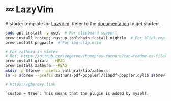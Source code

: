 # 💤 LazyVim

A starter template for [LazyVim](https://github.com/LazyVim/LazyVim).
Refer to the [documentation](https://lazyvim.github.io/installation) to get started.

```bash
sudo apt install -y xsel  # For clipboard support
brew install rustup; rustup toolchain install nightly  # For blink.cmp
brew install pngpaste  # For img-clip.nvim

# For zathura in vimtex
# Ref: https://github.com/zegervdv/homebrew-zathura?tab=readme-ov-file#osx_native_integration
brew install girara --HEAD
brew install zathura --HEAD
mkdir -p $(brew --prefix zathura)/lib/zathura
ln -s $(brew --prefix zathura-pdf-poppler)/libpdf-poppler.dylib $(brew --prefix zathura)/lib/zathura/libpdf-poppler.dylib

# https://ghproxy.link

`custom = true`: This means that the plugin is added by myself.
```
